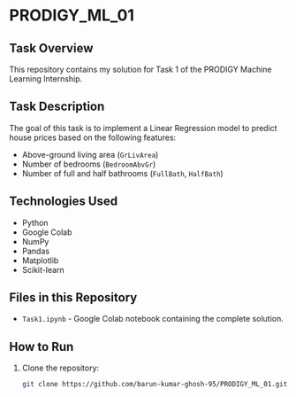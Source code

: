 # PRODIGY_ML_01
 ## Task Overview
This repository contains my solution for Task 1 of the PRODIGY Machine Learning Internship.


## Task Description
The goal of this task is to implement a Linear Regression model to predict house prices based on the following features:
- Above-ground living area (`GrLivArea`)
- Number of bedrooms (`BedroomAbvGr`)
- Number of full and half bathrooms (`FullBath`, `HalfBath`)

## Technologies Used
- Python
- Google Colab
- NumPy
- Pandas
- Matplotlib
- Scikit-learn

## Files in this Repository
- `Task1.ipynb` - Google Colab notebook containing the complete solution.

## How to Run
1. Clone the repository:
   ```bash
   git clone https://github.com/barun-kumar-ghosh-95/PRODIGY_ML_01.git

